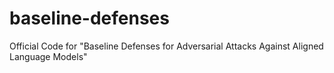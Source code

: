 # baseline-defenses
Official Code for "Baseline Defenses for Adversarial Attacks Against Aligned Language Models"
